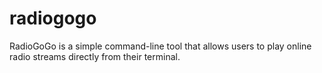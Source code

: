 # radiogogo
RadioGoGo is a simple command-line tool that allows users to play online radio streams directly from their terminal.
